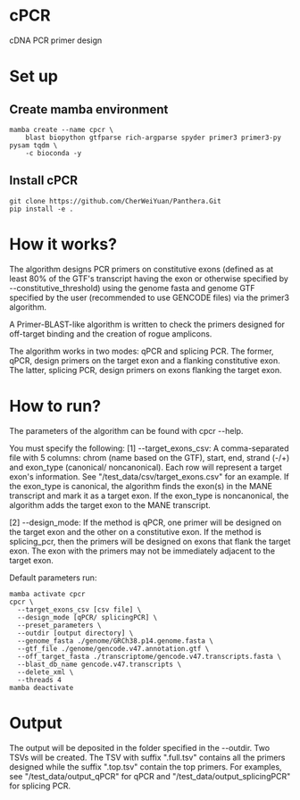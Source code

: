 # cPCR
cDNA PCR primer design

# Set up
## Create mamba environment
```
mamba create --name cpcr \
    blast biopython gtfparse rich-argparse spyder primer3 primer3-py pysam tqdm \
    -c bioconda -y
```

## Install cPCR
```
git clone https://github.com/CherWeiYuan/Panthera.Git
pip install -e .
```

# How it works?
The algorithm designs PCR primers on constitutive exons (defined as at least 80% of the GTF's transcript having the exon or otherwise specified by --constitutive_threshold) using the genome fasta and genome GTF specified by the user (recommended to use GENCODE files) via the primer3 algorithm.

A Primer-BLAST-like algorithm is written to check the primers designed for off-target binding and the creation of rogue amplicons.

The algorithm works in two modes: qPCR and splicing PCR. The former, qPCR, design primers on the target exon and a flanking constitutive exon. The latter, splicing PCR, design primers on exons flanking the target exon.

# How to run?
The parameters of the algorithm can be found with cpcr --help.

You must specify the following:
[1] --target_exons_csv: A comma-separated file with 5 columns: chrom (name based on the GTF), start, end, strand (-/+) and exon_type (canonical/ noncanonical).
Each row will represent a target exon's information. See "/test_data/csv/target_exons.csv" for an example.
If the exon_type is canonical, the algorithm finds the exon(s) in the MANE transcript and mark it as a target exon.
If the exon_type is noncanonical, the algorithm adds the target exon to the MANE transcript.

[2] --design_mode: If the method is qPCR, one primer will be designed on the target exon and the other on a constitutive exon.
If the method is splicing_pcr, then the primers will be designed on exons that flank the target exon. The exon with the primers may not be immediately adjacent to the target exon.

Default parameters run:
```
mamba activate cpcr
cpcr \
  --target_exons_csv [csv file] \
  --design_mode [qPCR/ splicingPCR] \
  --preset_parameters \
  --outdir [output directory] \
  --genome_fasta ./genome/GRCh38.p14.genome.fasta \
  --gtf_file ./genome/gencode.v47.annotation.gtf \
  --off_target_fasta ./transcriptome/gencode.v47.transcripts.fasta \
  --blast_db_name gencode.v47.transcripts \
  --delete_xml \
  --threads 4
mamba deactivate
```

# Output
The output will be deposited in the folder specified in the --outdir. Two TSVs will be created.
The TSV with suffix ".full.tsv" contains all the primers designed while the suffix ".top.tsv" contain the top primers.
For examples, see "/test_data/output_qPCR" for qPCR and "/test_data/output_splicingPCR" for splicing PCR.
